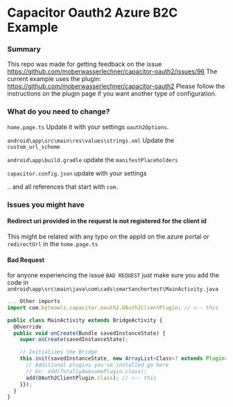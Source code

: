 # Capacitor Oauth2 Azure B2C Example

### Summary
This repo was made for getting feedback on the issue https://github.com/moberwasserlechner/capacitor-oauth2/issues/96
The current example uses the plugin: https://github.com/moberwasserlechner/capacitor-oauth2
Please follow the instructions on the plugin page if you want another type of configuration.

### What do you need to change?
`home.page.ts`
Update it with your settings `oauth2Options`.

`android\app\src\main\res\values\strings.xml`
Update the `custom_url_scheme`

`android\app\build.gradle`
update the `manifestPlaceholders` 

`capacitor.config.json`
update with your settings

.. and all references that start with `com.`

### Issues you might have




#### Redirect uri provided in the request is not registered for the client id
This might be related with any typo on the appId on the azure portal or `redirectUrl` in the `home.page.ts`


#### Bad Request
for anyone experiencing the issue `BAD REQUEST` just make sure you add the code in `android\app\src\main\java\com\cads\smartanchortest\MainActivity.java`
```typescript
... Other imports
import com.byteowls.capacitor.oauth2.OAuth2ClientPlugin; // <-- this

public class MainActivity extends BridgeActivity {
  @Override
  public void onCreate(Bundle savedInstanceState) {
    super.onCreate(savedInstanceState);

    // Initializes the Bridge
    this.init(savedInstanceState, new ArrayList<Class<? extends Plugin>>() {{
      // Additional plugins you've installed go here
      // Ex: add(TotallyAwesomePlugin.class);
      add(OAuth2ClientPlugin.class); // <-- this
    }});
  }
}
```
